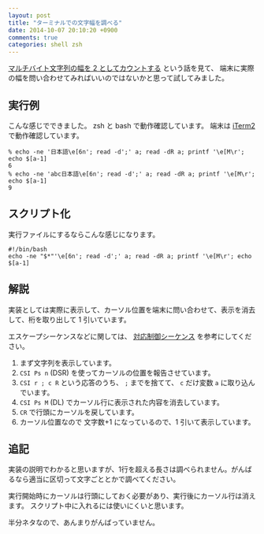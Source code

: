 ```yaml
---
layout: post
title: "ターミナルでの文字幅を調べる"
date: 2014-10-07 20:10:20 +0900
comments: true
categories: shell zsh
---
```

[マルチバイト文字列の幅を 2 としてカウントする](http://uwabami.junkhub.org/log/20141007.html#p01 "マルチバイト文字列の幅を 2 としてカウントする")
という話を見て、
端末に実際の幅を問い合わせてみればいいのではないかと思って試してみました。

<!--more-->

## 実行例

こんな感じでできました。
zsh と bash で動作確認しています。
端末は
[iTerm2](http://iterm2.com/ "iTerm2")
で動作確認しています。

```
% echo -ne '日本語\e[6n'; read -d';' a; read -dR a; printf '\e[M\r'; echo $[a-1]
6
% echo -ne 'abc日本語\e[6n'; read -d';' a; read -dR a; printf '\e[M\r'; echo $[a-1]
9
```

## スクリプト化

実行ファイルにするならこんな感じになります。

```
#!/bin/bash
echo -ne "$*"'\e[6n'; read -d';' a; read -dR a; printf '\e[M\r'; echo $[a-1]
```

## 解説

実装としては実際に表示して、カーソル位置を端末に問い合わせて、表示を消去して、桁を取り出して 1 引いています。

エスケープシーケンスなどに関しては、
[対応制御シーケンス](http://ttssh2.sourceforge.jp/manual/ja/about/ctrlseq.html "対応制御シーケンス")
を参考にしてください。

1. まず文字列を表示しています。
2. `CSI Ps n` (DSR) を使ってカーソルの位置を報告させています。
3. `CSI r ; c R` という応答のうち、 `;` までを捨てて、 `c` だけ変数 `a` に取り込んでいます。
4. `CSI Ps M` (DL) でカーソル行に表示された内容を消去しています。
5. `CR` で行頭にカーソルを戻しています。
6. カーソル位置なので 文字数+1 になっているので、1 引いて表示しています。

## 追記

実装の説明でわかると思いますが、1行を超える長さは調べられません。がんばるなら適当に区切って文字ごととかで調べてください。

実行開始時にカーソルは行頭にしておく必要があり、実行後にカーソル行は消えます。
スクリプト中に入れるには使いにくいと思います。

半分ネタなので、あんまりがんばっていません。

